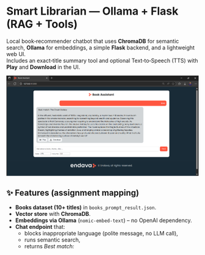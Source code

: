# Smart Librarian — Ollama + Flask (RAG + Tools)

Local book‑recommender chatbot that uses **ChromaDB** for semantic search, **Ollama** for embeddings, a simple **Flask** backend, and a lightweight web UI.  
Includes an exact‑title summary tool and optional Text‑to‑Speech (TTS) with **Play** and **Download** in the UI.


![Book Assistant UI](static/screenshot.png)


## ✨ Features (assignment mapping)

- **Books dataset (10+ titles)** in `books_prompt_result.json`.
- **Vector store** with **ChromaDB**.
- **Embeddings via Ollama** (`nomic-embed-text`) – no OpenAI dependency.
- **Chat endpoint** that:
  - blocks inappropriate language (polite message, no LLM call),
  - runs semantic search,
  - returns *Best match: <title>* plus the **full summary** from local JSON.
- **Tool: `get_summary_by_title(title)`** — exact, case-insensitive title lookup.
- **Text‑to‑Speech (optional)** — `/tts` returns WAV audio; UI exposes **Play** / **Download** buttons.
- **Frontend** — clean Flask template (`templates/chat.html`) served at `/` (chat style similar to ChatGPT).


## 🧱 Project structure

```
project/
├─ app.py                   # Flask API + RAG + TTS + exact‑title tool (run this)
├─ templates/
│  └─ chat.html             # Web UI (chat + Play/Download + footer)
├─ static/                  # Icons / images (favicon, logo, optional svg)
│  ├─ endava_symbol_RGB.png
│  ├─ endava_logo_pos_RGB.png (or _neg_)
│  ├─ send.svg, audio.svg   (optional)
├─ books_prompt_result.json # 10+ books with titles & summaries
├─ bad_words.json           # curated list used by the polite language filter
|─ snippets/
|  ├─ ollama.py             # (optional) CLI demo for embeddings/TTS (openAI key didn't work)
|  └─ openAPI.py            # (reference) earlier OpenAI-based attempt 
```


## 💻 Prerequisites

- Python **3.10+**
- **Ollama** installed and running (`ollama serve` usually starts the daemon)
- Pull the embedding model once:
  ```bash
  ollama pull nomic-embed-text
  ```
- Python dependencies:
  ```bash
  pip install flask flask-cors chromadb requests pyttsx3
  ```
  > On Linux you may also need: `sudo apt-get install espeak-ng libespeak-ng1` for TTS.


## 🚀 Run

1. Start the backend:
   ```bash
   python app.py
   ```
   - Loads `books_prompt_result.json`
   - Embeds with Ollama (`nomic-embed-text`)
   - Indexes in ChromaDB and serves the UI at **http://127.0.0.1:5000/**

2. Open your browser at **http://127.0.0.1:5000/**
   - Type queries like *“friendship and magic”*, *“war”*, *“dystopia”*.
   - After a recommendation appears, use **Play** to listen or **Download** to save the audio.


## 🔌 API endpoints (quick test)

- `POST /chat`
  ```json
  { "message": "friendship and magic" }
  ```
  → `{ "reply": "Best match: …\n\n<full summary>" }`

- `GET /summary?title=1984`
  → `{ "title": "1984", "summary": "…" }` (404 if not found)

- `POST /search`
  ```json
  { "query": "war", "k": 3 }
  ```
  → `{ "results": [ { "title": "...", "score": 123.4, "summary_snippet": "…" } ] }`

- `POST /tts`
  ```json
  { "text": "Hello", "rate": 175, "volume": 1.0 }
  ```
  → WAV audio stream


## ⚙️ Configuration

- **Ollama host:** set env var `OLLAMA_HOST` (default `http://localhost:11434`).
- **Bad words list:** edit `bad_words.json` (curated list of strings).
- **Add books:** append items to `books_prompt_result.json` with `"title"` and `"summary"` then restart.
- **Branding:** favicon/logo are in `static/`; footer markup is in `templates/chat.html`.


## 🆘 Troubleshooting

- **`{ "models": [] }` or connection error**  
  Ensure Ollama is running and model is pulled: `ollama serve` + `ollama pull nomic-embed-text`.

- **TTS error (HTTP 500 / “TTS not available”)**  
  Install TTS deps: `pip install pyttsx3`. On Linux: `sudo apt-get install espeak-ng libespeak-ng1`.

- **Static files 404 (icons/fonts)**  
  Assets must live under `static/` and be referenced via `url_for('static', filename='…')` in the template.


## 📄 License / Notes

Educational demo for the “Smart Librarian – RAG + Tools” assignment.  
Book summaries are short educational descriptions; rights remain with their authors/publishers.

---

**Author:** Olaru Ariana-Casandra
**Tech:** Flask • ChromaDB • Ollama (`nomic-embed-text`) • pyttsx3

